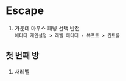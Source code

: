 Escape
==========

1. 가운데 마우스 패닝 선택 반전  
`에디터 개인설정 > 레벨 에디터 - 뷰포트 > 컨트롤`  



첫 번째 방 
-------------
1. 새레벨  


